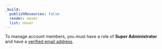 ```yaml
---
_build:
  publishResources: false
  render: never
  list: never
---
```


To manage account members, you must have a role of **Super Administrator** and have a [verified email address](/fundamentals/account-and-billing/account-setup/verify-email-address/).